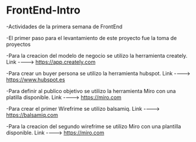 # FrontEnd-Intro
-Actividades de la primera semana de FrontEnd

-El primer paso para el levantamiento de este proyecto fue la toma de proyectos

-Para la creacion del modelo de negocio se utilizo la herramienta creately. Link ----> https://app.creately.com

-Para crear un buyer persona se utilizo la herramienta hubspot. Link ----> https://www.hubspot.es

-Para definir al publico objetivo se utilizo la herramienta Miro con una platilla disponible. Link ----> https://miro.com

-Para crear el primer Wirefrime se utilizo balsamiq. Link ----> https://balsamiq.com

-Para la creacion del segundo wirefrime se utilizo Miro con una plantilla disponible. Link ----> https://miro.com
